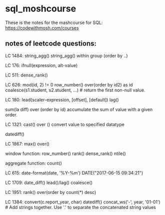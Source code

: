 # sql_moshcourse

These is the notes for the mashcourse for SQL:
https://codewithmosh.com/courses

## notes of leetcode questions:

LC 1484:
string_agg() 
string_agg() within group (order by ..)

LC 176:
ifnull(expression, alt-value)

LC 511:
dense_rank()

LC 626:
mod(id, 2) != 0
row_number() over(order by id2) as id
coalesce(s1.student, s2.student, ...) # return the first non-null value.

LC 180:
lead(scaler-expression, [offset], [default])
lag()

sum(la diff) over (order by id)
accumulate the sum of value with a given order.

LC 1321:
cast() over ()
convert value to specified datatype

datediff()

LC 1867:
max() over()

window function: 
row_number()
rank()
dense_rank()
ntile()

aggregate function:
count()

LC 615:
date-format(date, '%Y-%m')
DATE("2017-06-15 09:34:21")

LC 1709:
date_diff()
lead()/lag()
coalesce()

LC 1951:
rank() over(order by count(*) desc)

LC 1384:
convert(c.report_year, char)
datediff()
concat_ws('-', year, '01-01') # Add strings together. Use '.' to separate the concatenated string values




